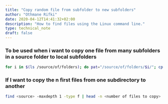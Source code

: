 ```yaml
---
title: "Copy random file from subfolder to new subfolders"
author: "Othmane Rifki"
date: 2020-04-12T14:41:32+02:00
description: "How to find files using the Linux command line."
type: technical_note
draft: false
---
```


### To be used when i want to copy one file from many subfolders in a source folder to local subfolders

``` bash 
for i in $(ls /source/of/folders); do pat="/source/of/folders/$i/"; cp $pat/$(ls $pat | shuf -n 1) $i/.; done
```

### If I want to copy the n first files from one subdirectory to another
``` bash 
find <source> -maxdepth 1 -type f | head -n <number of files to copy> | xargs -I{} cp "{}" <destination>
```